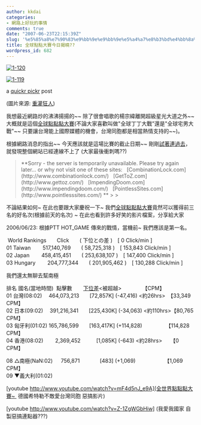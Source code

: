 ```yaml
---
author: kkdai
categories:
- 網路上好玩的事情
comments: true
date: "2007-06-23T22:15:39Z"
slug: '%e5%85%a8%e7%90%83%e9%bb%9e%e9%bb%9e%e5%a4%a7%e8%b3%bd%e4%bb%8a%e6%97%a5%e6%8f%ad%e6%9b%89'
title: 全球點點大賽今日揭曉??
wordpress_id: 682
---
```


  


[![1-120](http://farm2.static.flickr.com/1061/596730136_5bce876aa9.jpg)](http://www.flickr.com/photos/evanlin/596730136/)  


[![1-119](http://farm2.static.flickr.com/1351/596505125_b4d273a9c0.jpg)](http://www.flickr.com/photos/evanlin/596505125/)  


  


a [quickr pickr](http://quickrpickr.com/) post

  
(圖片來源: [重灌狂人](http://briian.com/?p=1808))

我想最近網路炒的沸沸揚揚的~~ 除了很會唱歌的楊宗緯離開超級星光大道之外~~ 大概就是這個[全球點點點大賽](http://www.clickclickclick.com/)(不論大家喜歡叫做"全球丁丁大戰"還是"全球宅男大戰"~~ 只要讓台灣能上國際媒體的機會，台灣同胞都是相當熱情支持的~~)。

根據網路消息的指出~~ 今天應該就是這場比賽的截止日期~~ 剛剛[試著連過去](http://www.clickclickclick.com/)， 就發現整個網站已經連線不上了 (大家最後衝刺嗎??)

<blockquote>**Sorry - the server is temporarily unavailable.  
Please try again later... or why not visit one of these sites:  
   
[CombinationLock.com](http://www.combinationlock.com/)   [GetToZ.com](http://www.gettoz.com/)   [ImpendingDoom.com](http://www.impendingdoom.com/)   [PointlessSites.com](http://www.pointlesssites.com/) **
> 
> </blockquote>

不論結果如何~ 在此也要跟大家慶祝一下~ 我們[全球點點點大賽](http://www.clickclickclick.com/)竟然可以獲得前三名的好名次(根據前天的名次) ~ 在此也看到許多好笑的影片檔案，分享給大家

2006/06/23: 根據PTT HOT_GAME 傳來的戰情，當機前~ 我們應該是第一名。

 World Rankings　　Click　　( 下位との差 )　[ 0 Click/min ]  
01 Taiwan 　　517,140,769　　( 58,725,318 )　[ 153,843 Click/min ]  
02 Japan 　　458,415,451　　( 253,638,107 )　[ 147,400 Click/min ]  
03 Hungary 　　204,777,344　　( 201,905,462 )　[ 130,288 Click/min ]  


我們還太無聊去幫南極

排名 國名(當地時間)  點擊數　    [下位差](CPM差)<被超越>　　       【CPM】　  
01 台灣(08:02)　 464,073,213　　[72,857K] (-47,416) <約26hrs>　【33,349 CPM】  
02 日本(09:02)　 391,216,341　　[225,430K] (-34,063) <約110hrs>【80,765 CPM】  
03 匈牙利(01:02) 165,786,599　　[163,417K] (+114,828)　　　　　【114,828 CPM】  
04 香港(08:02)　　 2,369,452　　　[1,085K] (-643) <約28hrs>　  【0 CPM】

08 △南極(NaN:02)　  756,871　　　   [483] (+1,069)　　　　　　【1,069 CPM】  
09 ▼義大利(01:02)　   


[youtube http://www.youtube.com/watch?v=mF4d5nJ_e9A](全世界點點點大賽~  德國希特勒不敵愛台灣同胞 惡搞影片)

[youtube http://www.youtube.com/watch?v=Z-1ZgWGbHiw] (我愛我國家 自製惡搞連點器???)  

